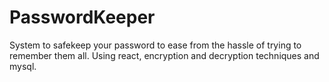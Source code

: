 # PasswordKeeper
System to safekeep your password to ease from the hassle of trying to remember them all. Using react, encryption and decryption techniques and mysql.
